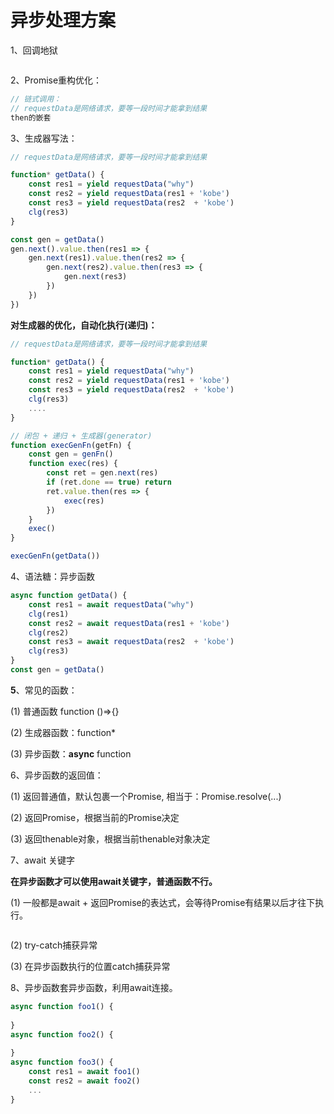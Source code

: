 # 异步处理方案 



1、回调地狱 

```js

```





2、Promise重构优化：

```js
// 链式调用：
// requestData是网络请求，要等一段时间才能拿到结果 
then的嵌套 

```





3、生成器写法：

```js
// requestData是网络请求，要等一段时间才能拿到结果 

function* getData() {
    const res1 = yield requestData("why") 
    const res2 = yield requestData(res1 + 'kobe')
    const res3 = yield requestData(res2  + 'kobe')
    clg(res3) 
}

const gen = getData() 
gen.next().value.then(res1 => {
    gen.next(res1).value.then(res2 => {
        gen.next(res2).value.then(res3 => {
            gen.next(res3) 	
        })
    })
})
```

**对生成器的优化，自动化执行(递归)：**

```js
// requestData是网络请求，要等一段时间才能拿到结果 

function* getData() {
    const res1 = yield requestData("why") 
    const res2 = yield requestData(res1 + 'kobe')
    const res3 = yield requestData(res2  + 'kobe')
    clg(res3)
    ....
}

// 闭包 + 递归 + 生成器(generator)
function execGenFn(getFn) {
    const gen = genFn() 
    function exec(res) {
        const ret = gen.next(res) 
        if (ret.done == true) return 
       	ret.value.then(res => {
            exec(res) 
        })
    }
    exec() 
}

execGenFn(getData()) 
```





4、语法糖：异步函数

```js
async function getData() {
    const res1 = await requestData("why") 
    clg(res1) 
    const res2 = await requestData(res1 + 'kobe')
    clg(res2) 
    const res3 = await requestData(res2  + 'kobe')
    clg(res3) 
}	
const gen = getData() 
```



**5**、常见的函数：

(1) 普通函数 function ()=>{}

(2) 生成器函数：function* 

(3) 异步函数：**async** function 



6、异步函数的返回值：

(1) 返回普通值，默认包裹一个Promise, 相当于：Promise.resolve(...)

(2) 返回Promise，根据当前的Promise决定 

(3) 返回thenable对象，根据当前thenable对象决定



7、await 关键字

**在异步函数才可以使用await关键字，普通函数不行。**

(1) 一般都是await + 返回Promise的表达式，会等待Promise有结果以后才往下执行。

```

```

(2) try-catch捕获异常



(3) 在异步函数执行的位置catch捕获异常



8、异步函数套异步函数，利用await连接。

```js
async function foo1() {
    
}
async function foo2() {
    
}
async function foo3() {
 	const res1 = await foo1() 
    const res2 = await foo2()
  	... 
}
```

